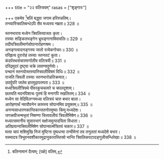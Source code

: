+++
title = "२२ वलित्रयम्"
rasas = ["शृङ्गारः"]

+++
एकमेव [^3]बलिं बद्ध्वा जगाम हरिरुन्नतिम्।  
तन्व्यास्त्रिवलिबन्धेऽपि सैव मध्यस्य नम्रता॥ 328 ॥  
  
[^3]: बलिनामानं दैत्यम्; [पक्षे] वलिम्.

स्तनभाराय मध्येन त्रिवलिव्याजतः कृता।  
तस्याः शङ्कितभङ्गेन भ्रूभङ्गानामिवावलिः॥ 329 ॥  
तदीयत्रिवलीमार्गसोपानारोहणश्रमः।  
अनङ्गत्वादनङ्गस्य जातो रत्येकगोचरः॥ 330 ॥  
परिहृत्य दुरारोहं तस्याः स्तनतटं कुता।  
कंदर्परथसंचारमार्गालीव वलित्रयी॥ 331 ॥  
दरिद्रमुदरं दृष्ट्वा चक्रे लावण्यपूर्णयोः।  
पन्थानं स्तनयोस्तस्यास्त्रिवलीविषमं विधिः॥ 332 ॥  
राजति त्रिवली तस्याः स्तनभारोन्नतिक्रमात्।  
उपर्युपरि जातेव हारमुद्रापरम्परा॥ 333 ॥  
मध्यत्रिवलीत्रिपथे पीवरकुचचत्वरे च चपलदृशाम्।  
छलयति मदनपिशाचः पुरुषं हि मनागपि स्खलितम्॥ 334 ॥  
मध्येन सा वेदिविलग्नमध्या वलित्रयं चारु बभार बाला।  
आरोहणार्थं नवयौवनेन कामस्य सोपानमिव प्रयुक्तम्॥ 335 ॥  
अनन्यसाधारणकान्तिकान्ततनोरमुष्याः किमु मध्यदेशः।  
जगत्त्रयीजन्मभृतां निषण्णा चित्तावलीयं त्रिवलीमिषेण॥ 336 ॥  
मध्यात्समानीय सुसारभागं वक्षोजमुत्पादयिता विधाता।  
अतिप्रयत्नात्त्रिवलीमिषेण सोपानवर्त्मत्रितयं चकार॥ 337 ॥  
मत्वा चापं शशिमुखि निजं मुष्टिना पुष्पधन्वा तन्वीमेनां तव तनुलतां मध्यदेशे बभार।  
यस्मादत्र त्रिभुवनवशीकारमुद्रानुकारास्तिस्रो भान्ति त्रिवलिकपटादङ्गुलीसन्धिरेखाः॥ 338 ॥  